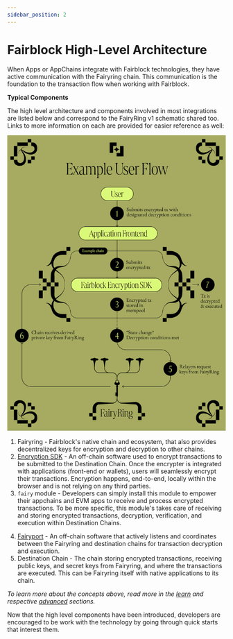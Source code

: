 ```yaml
---
sidebar_position: 2
---
```


# Fairblock High-Level Architecture

When Apps or AppChains integrate with Fairblock technologies, they have active communication with the Fairyring chain. This communication is the foundation to the transaction flow when working with Fairblock.

**Typical Components**

The high level architecture and components involved in most integrations are listed below and correspond to the FairyRing v1 schematic shared too. Links to more information on each are provided for easier reference as well:

<!-- TODO: get links to all of the below except Destination Chain -->

![Simplified Architecture of Fairblock v1](../../static/img/FairyRingInfoGraphic.png)

1. Fairyring - Fairblock's native chain and ecosystem, that also provides decentralized keys for encryption and decryption to other chains.
2. [Encryption SDK](../../advanced/encrypt_tx.md) - An off-chain software used to encrypt transactions to be submitted to the Destination Chain. Once the encrypter is integrated with applications (front-end or wallets), users will seamlessly encrypt their transactions. Encryption happens, end-to-end, locally within the browser and is not relying on any third parties.
3. `fairy` module - Developers can simply install this module to empower their appchains and EVM apps to receive and process encrypted transactions. To be more specific, this module's takes care of receiving and storing encrypted transactions, decryption, verification, and execution within Destination Chains.
<!-- TODO: make a new sub page in advanced for `fairy` module -->
4. [Fairyport](../../advanced/fairyport.md) - An off-chain software that actively listens and coordinates between the Fairyring and destination chains for transaction decryption and execution.
5. Destination Chain - The chain storing encrypted transactions, receiving public keys, and secret keys from Fairyring, and where the transactions are executed. This can be Fairyring itself with native applications to its chain.

_To learn more about the concepts above, read more in the [learn](../learn/overview.md) and respective [advanced](../category/advanced/) sections._

Now that the high level components have been introduced, developers are encouraged to be work with the technology by going through quick starts that interest them.
